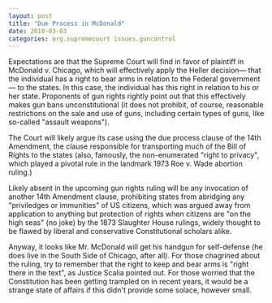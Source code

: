 ```yaml
---
layout: post
title: "Due Process in McDonald"
date: 2010-03-03
categories: org.supremecourt issues.guncontrol
---
```


Expectations are that the Supreme Court will find in favor of plaintiff in
McDonald v. Chicago, which will effectively apply the Heller decision&mdash;
that the individual has a right to bear arms in relation to the Federal
government&mdash; to the states. In this case, the individual has this right in
relation to his or her state. Proponents of gun rights rightly point out that
this effectively makes gun bans unconstitutional (it does not prohibit, of
course, reasonable restrictions on the sale and use of guns, including certain
types of guns, like so-called "assault weapons").

The Court will likely argue its case using the due process clause of the 14th
Amendment, the clause responsible for transporting much of the Bill of Rights to
the states (also, famously, the non-enumerated "right to privacy", which played
a pivotal rule in the landmark 1973 Roe v. Wade abortion ruling.)

Likely absent in the upcoming gun rights ruling will be any invocation of
another 14th Amendment clause, prohibiting states from abridging any
"priviledges or immunities" of US citizens, which was argued away from
application to anything but protection of rights when citizens are "on the high
seas" (no joke) by the 1873 Slaughter House rulings, widely thought to be flawed
by liberal and conservative Constitutional scholars alike.

Anyway, it looks like Mr. McDonald will get his handgun for self-defense (he
does live in the South Side of Chicago, after all). For those chagrined about
the ruling, try to remember that the right to keep and bear arms is "right there
in the text", as Justice Scalia pointed out. For those worried that the
Constitution has been getting trampled on in recent years, it would be a strange
state of affairs if this didn't provide some solace, however
small.